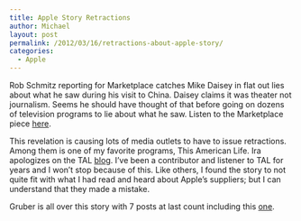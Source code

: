 ```yaml
---
title: Apple Story Retractions
author: Michael
layout: post
permalink: /2012/03/16/retractions-about-apple-story/
categories:
  - Apple
---
```

Rob Schmitz reporting for Marketplace catches Mike Daisey in flat out lies about what he saw during his visit to China. Daisey claims it was theater not journalism. Seems he should have thought of that before going on dozens of television programs to lie about what he saw. Listen to the Marketplace piece [here][1]. 

This revelation is causing lots of media outlets to have to issue retractions. Among them is one of my favorite programs, This American Life. Ira apologizes on the TAL [blog][2]. I&#8217;ve been a contributor and listener to TAL for years and I won&#8217;t stop because of this. Like others, I found the story to not quite fit with what I had read and heard about Apple&#8217;s suppliers; but I can understand that they made a mistake.

Gruber is all over this story with 7 posts at last count including this [one][3].

 [1]: http://www.marketplace.org/topics/life/ieconomy/acclaimed-apple-critic-made-details "Schmitz busts Daisey"
 [2]: http://www.thisamericanlife.org/blog "TAL Retraction"
 [3]: http://daringfireball.net/linked/2012/03/16/this-american-life-mike-daisey